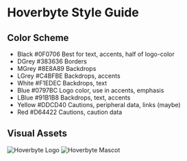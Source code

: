 # Hoverbyte Style Guide

## Color Scheme

- Black #0F0706 Best for text, accents, half of logo-color
- DGrey #383636 Borders
- MGrey #8E8A89 Backdrops
- LGrey #C4BFBE Backdrops, accents
- White #F1EDEC Backdrops, text
- Blue #0797BC Logo color, use in accents, emphasis
- LBlue #91B1B8 Backdrops, text, accents
- Yellow #DDCD40 Cautions, peripheral data, links (maybe)
- Red #D64422 Cautions, caution data

## Visual Assets

![Hoverbyte Logo](/images/hb_logo_200px.png)
![Hoverbyte Mascot](/images/Hoverbyte_m888ascot05.png)
